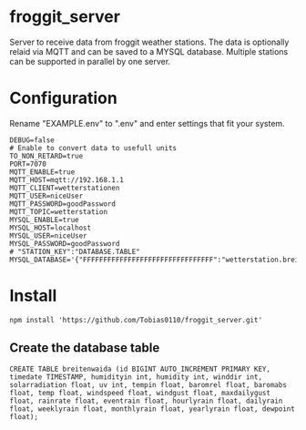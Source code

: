 # froggit_server
 Server to receive data from froggit weather stations. The data is optionally relaid via MQTT and can be saved to a MYSQL database. Multiple stations can be supported in parallel by one server.
# Configuration
Rename "EXAMPLE.env" to ".env" and enter settings that fit your system.

    DEBUG=false
    # Enable to convert data to usefull units
    TO_NON_RETARD=true
    PORT=7070
    MQTT_ENABLE=true
    MQTT_HOST=mqtt://192.168.1.1
    MQTT_CLIENT=wetterstationen
    MQTT_USER=niceUser
    MQTT_PASSWORD=goodPassword
    MQTT_TOPIC=wetterstation
    MYSQL_ENABLE=true
    MYSQL_HOST=localhost
    MYSQL_USER=niceUser
    MYSQL_PASSWORD=goodPassword
    # "STATION_KEY":"DATABASE.TABLE"
    MYSQL_DATABASE='{"FFFFFFFFFFFFFFFFFFFFFFFFFFFFFFFF":"wetterstation.breitenwaida"}'
# Install

    npm install 'https://github.com/Tobias0110/froggit_server.git'

## Create the database table

    CREATE TABLE breitenwaida (id BIGINT AUTO_INCREMENT PRIMARY KEY, timedate TIMESTAMP, humidityin int, humidity int, winddir int, solarradiation float, uv int, tempin float, baromrel float, baromabs float, temp float, windspeed float, windgust float, maxdailygust float, rainrate float, eventrain float, hourlyrain float, dailyrain float, weeklyrain float, monthlyrain float, yearlyrain float, dewpoint float);

